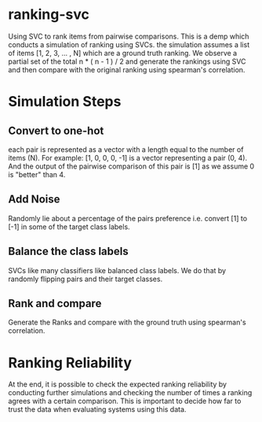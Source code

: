 # ranking-svc
Using SVC to rank items from pairwise comparisons. This is a demp which conducts a simulation of ranking using SVCs. the simulation assumes a list of items [1, 2, 3, ... , N] which are a ground truth ranking. We observe a partial set of the total n * ( n - 1 ) / 2 and generate the rankings using SVC and then compare with the original ranking using spearman's correlation.

# Simulation Steps

## Convert to one-hot
each pair is represented as a vector with a length equal to the number of items (N). For example:
[1, 0, 0, 0, -1] is a vector representing a pair (0, 4). And the output of the pairwise comparison of this pair is [1] as we assume 0 is "better" than 4.

## Add Noise
Randomly lie about a percentage of the pairs preference i.e. convert [1] to [-1] in some of the target class labels.

## Balance the class labels
SVCs like many classifiers like balanced class labels. We do that by randomly flipping pairs and their target classes.

## Rank and compare
Generate the Ranks and compare with the ground truth using spearman's correlation.

# Ranking Reliability
At the end, it is possible to check the expected ranking reliability by conducting further simulations and checking the number of times a ranking agrees with a certain comparison. This is important to decide how far to trust the data when evaluating systems using this data.
